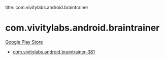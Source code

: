 title: com.vivitylabs.android.braintrainer
# com.vivitylabs.android.braintrainer


[Google Play Store](https://play.google.com/store/apps/details?id=com.vivitylabs.android.braintrainer)


* [com.vivitylabs.android.braintrainer-381](./com.vivitylabs.android.braintrainer-381/)